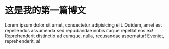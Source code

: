 # 这是我的第一篇博文

Lorem ipsum dolor sit amet, consectetur adipisicing elit. Quidem, amet est repellendus assumenda sed repudiandae nobis itaque repellat eos ex! Reprehenderit distinctio ad cumque, nulla, recusandae aspernatur! Eveniet, reprehenderit, a!
